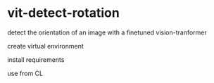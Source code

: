 # vit-detect-rotation
detect the orientation of an image with a finetuned vision-tranformer



create virtual environment

install requirements

use from CL
